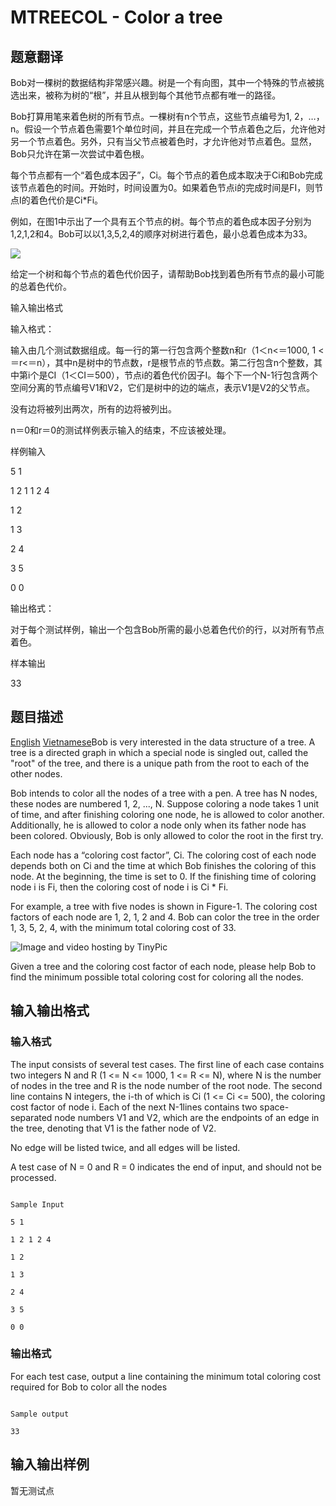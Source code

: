 # MTREECOL - Color a tree

## 题意翻译

Bob对一棵树的数据结构非常感兴趣。树是一个有向图，其中一个特殊的节点被挑选出来，被称为树的“根”，并且从根到每个其他节点都有唯一的路径。

Bob打算用笔来着色树的所有节点。一棵树有n个节点，这些节点编号为1, 2，…，n。假设一个节点着色需要1个单位时间，并且在完成一个节点着色之后，允许他对另一个节点着色。另外，只有当父节点被着色时，才允许他对节点着色。显然，Bob只允许在第一次尝试中着色根。

每个节点都有一个“着色成本因子”，Ci。每个节点的着色成本取决于Ci和Bob完成该节点着色的时间。开始时，时间设置为0。如果着色节点i的完成时间是FI，则节点I的着色代价是Ci*Fi。

例如，在图1中示出了一个具有五个节点的树。每个节点的着色成本因子分别为1,2,1,2和4。Bob可以以1,3,5,2,4的顺序对树进行着色，最小总着色成本为33。

![](https://cdn.luogu.org/upload/vjudge_pic/SP3912/2e4cd5d4d4a8e87535662db542c473518148a4fb.png)

给定一个树和每个节点的着色代价因子，请帮助Bob找到着色所有节点的最小可能的总着色代价。

输入输出格式

输入格式：

输入由几个测试数据组成。每一行的第一行包含两个整数n和r（1＜n<＝1000, 1 <＝r<＝n），其中n是树中的节点数，r是根节点的节点数。第二行包含n个整数，其中第i个是CI（1＜CI＝500），节点i的着色代价因子I。每个下一个N-1行包含两个空间分离的节点编号V1和V2，它们是树中的边的端点，表示V1是V2的父节点。

没有边将被列出两次，所有的边将被列出。

n＝0和r＝0的测试样例表示输入的结束，不应该被处理。

样例输入

5 1

1 2 1 1 2 4

1 2

1 3

2 4

3 5

0 0

输出格式：

对于每个测试样例，输出一个包含Bob所需的最小总着色代价的行，以对所有节点着色。

样本输出

33

## 题目描述

 [English](/problems/MTREECOL/en/) [Vietnamese](/problems/MTREECOL/vn/)Bob is very interested in the data structure of a tree. A tree is a directed graph in which a special node is singled out, called the "root" of the tree, and there is a unique path from the root to each of the other nodes.

Bob intends to color all the nodes of a tree with a pen. A tree has N nodes, these nodes are numbered 1, 2, ..., N. Suppose coloring a node takes 1 unit of time, and after finishing coloring one node, he is allowed to color another. Additionally, he is allowed to color a node only when its father node has been colored. Obviously, Bob is only allowed to color the root in the first try.

Each node has a “coloring cost factor”, Ci. The coloring cost of each node depends both on Ci and the time at which Bob finishes the coloring of this node. At the beginning, the time is set to 0. If the finishing time of coloring node i is Fi, then the coloring cost of node i is Ci \* Fi.

For example, a tree with five nodes is shown in Figure-1. The coloring cost factors of each node are 1, 2, 1, 2 and 4. Bob can color the tree in the order 1, 3, 5, 2, 4, with the minimum total coloring cost of 33.

[](http://tinypic.com)

![Image and video hosting by TinyPic](https://cdn.luogu.com.cn/upload/vjudge_pic/SP3912/2e4cd5d4d4a8e87535662db542c473518148a4fb.png)

Given a tree and the coloring cost factor of each node, please help Bob to find the minimum possible total coloring cost for coloring all the nodes.

## 输入输出格式

### 输入格式

The input consists of several test cases. The first line of each case contains two integers N and R (1 <= N <= 1000, 1 <= R <= N), where N is the number of nodes in the tree and R is the node number of the root node. The second line contains N integers, the i-th of which is Ci (1 <= Ci <= 500), the coloring cost factor of node i. Each of the next N-1lines contains two space-separated node numbers V1 and V2, which are the endpoints of an edge in the tree, denoting that V1 is the father node of V2.

No edge will be listed twice, and all edges will be listed.

A test case of N = 0 and R = 0 indicates the end of input, and should not be processed.

```

Sample Input

5 1

1 2 1 2 4

1 2

1 3

2 4

3 5

0 0

```

### 输出格式

For each test case, output a line containing the minimum total coloring cost required for Bob to color all the nodes

```

Sample output

33

```

## 输入输出样例

暂无测试点

